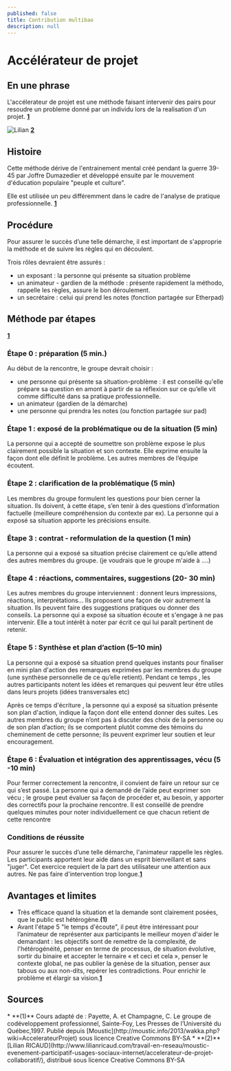 ```yaml
---
published: false
title: Contribution multibao
description: null
---
```


# Accélérateur de projet

## En une phrase

L'accélerateur de projet est une méthode faisant intervenir des pairs pour resoudre un probleme donné par un individu lors de la realisation d'un projet. **[1](#note)**

![Lilian](http://ulule.me/presales/5/2/7/8725/imgp9222_JPG_640x860_q85.jpg) **[2](#note)** 

## Histoire
Cette méthode dérive de l'entrainement mental créé pendant la guerre 39-45 par Joffre Dumazedier et développé ensuite par le mouvement d'éducation populaire "peuple et culture".

Elle est utilisée un peu différemment dans le cadre de l'analyse de pratique professionnelle. **[1](#note)** 

## Procédure

Pour assurer le succès d’une telle démarche, il est important de s'approprie la méthode et de suivre les règles qui en découlent.

Trois rôles devraient être assurés :

* un exposant : la personne qui présente sa situation problème
* un animateur - gardien de la méthode : présente rapidement la méthodo, rappelle les règles, assure le bon déroulement.
* un secrétaire : celui qui prend les notes (fonction partagée sur Etherpad)

## Méthode par étapes 

**[1](#note)** 

### Étape 0 : préparation (5 min.)

Au début de la rencontre, le groupe devrait choisir :

* une personne qui présente sa situation-problème : il est conseillé qu'elle prépare sa question en amont à partir de sa réflexion sur ce qu’elle vit comme difficulté dans sa pratique professionnelle.
* un animateur (gardien de la démarche)
* une personne qui prendra les notes (ou fonction partagée sur pad)


###  Étape 1 : exposé de la problématique ou de la situation (5 min)

La personne qui a accepté de soumettre son problème expose le plus clairement possible la situation et son contexte. Elle exprime ensuite la façon dont elle définit le problème. Les autres membres de l’équipe écoutent.

### Étape 2 : clarification de la problématique (5 min)

Les membres du groupe formulent les questions pour bien cerner la situation. Ils doivent, à cette étape, s’en tenir à des questions d’information factuelle (meilleure compréhension du contexte par ex). La personne qui a exposé sa situation apporte les précisions ensuite.

### Étape 3 : contrat - reformulation de la question (1 min)

La personne qui a exposé sa situation précise clairement ce qu’elle attend des autres membres du groupe. (je voudrais que le groupe m'aide à ....)

### Étape 4 : réactions, commentaires, suggestions (20- 30 min)

Les autres membres du groupe interviennent : donnent leurs impressions, réactions, interprétations... Ils proposent une façon de voir autrement la situation. Ils peuvent faire des suggestions pratiques ou donner des conseils. La personne qui a exposé sa situation écoute et s'engage à ne pas intervenir. Elle a tout intérêt à noter par écrit ce qui lui paraît pertinent de retenir.

### Étape 5 : Synthèse et plan d’action (5–10 min)

La personne qui a exposé sa situation prend quelques instants pour finaliser en mini plan d'action des remarques exprimées par les membres du groupe (une synthèse personnelle de ce qu’elle retient). Pendant ce temps , les autres participants notent les idées et remarques qui peuvent leur être utiles dans leurs projets (idées transversales etc)

Après ce temps d'écriture , la personne qui a exposé sa situation présente son plan d'action, indique la façon dont elle entend donner des suites. Les autres membres du groupe n’ont pas à discuter des choix de la personne ou de son plan d’action; ils se comportent plutôt comme des témoins du cheminement de cette personne; ils peuvent exprimer leur soutien et leur encouragement.

### Étape 6 : Évaluation et intégration des apprentissages, vécu (5 -10 min)
Pour fermer correctement la rencontre, il convient de faire un retour sur ce qui s’est passé. La personne qui a demandé de l’aide peut exprimer son vécu ; le groupe peut évaluer sa façon de procéder et, au besoin, y apporter des correctifs pour la prochaine rencontre. Il est conseillé de prendre quelques minutes pour noter individuellement ce que chacun retient de cette rencontre

### Conditions de réussite
Pour assurer le succès d’une telle démarche, l'animateur rappelle les règles. Les participants apportent leur aide dans un esprit bienveillant et sans "juger". Cet exercice requiert de la part des utilisateur une attention aux autres. Ne pas faire d'intervention trop longue.**[1](#note)**

## Avantages et limites

* Très efficace quand la situation et la demande sont clairement posées, que le public est hétérogène.**(1)**
* Avant l'étape 5 "le temps d'écoute", il peut être intéressant pour l’animateur de représenter aux participants le meilleur moyen d'aider le demandant : les objectifs sont de remettre de la complexité, de l'hétérogénéité, penser en terme de processus, de situation évolutive, sortir du binaire et accepter le ternaire « et ceci et cela », penser le contexte global, ne pas oublier la genèse de la situation, penser aux tabous ou aux non-dits, repérer les contradictions. Pour enrichir le problème et élargir sa vision.**[1](#note)** 

## Sources

<a id="note">
* **(1)** Cours adapté de : Payette, A. et Champagne, C. Le groupe de codéveloppement professionnel, Sainte-Foy, Les Presses de l’Université du Québec,1997. Publié depuis [Moustic](http://moustic.info/2013/wakka.php?wiki=AccelerateurProjet) sous licence Creative Commons BY-SA
* **(2)** [Lilian RICAUD](http://www.lilianricaud.com/travail-en-reseau/moustic-evenement-participatif-usages-sociaux-internet/accelerateur-de-projet-collaboratif/), distribué sous licence Creative Commons BY-SA
